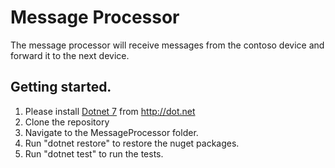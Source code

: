 # Message Processor
The message processor will receive messages from the contoso device and forward it to the next device.

## Getting started.
1. Please install [Dotnet 7](https://dotnet.microsoft.com/en-us/download/dotnet/7.0) from http://dot.net
2. Clone the repository
3. Navigate to the MessageProcessor folder.
4. Run "dotnet restore" to restore the nuget packages.
5. Run "dotnet test" to run the tests.
